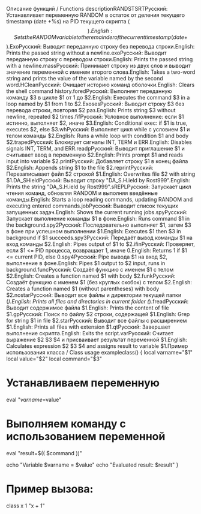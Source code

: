 Описание функций / Functions descriptionRANDSTSRTРусский: Устанавливает переменную RANDOM в остаток от деления текущего timestamp (date +%s) на PID текущего скрипта ($$).English: Sets the RANDOM variable to the remainder of the current timestamp (date +%s) divided by the current script's PID ($$).ExoРусский: Выводит переданную строку без перевода строки.English: Prints the passed string without a newline.exoРусский: Выводит переданную строку с переводом строки.English: Prints the passed string with a newline.massРусский: Принимает строку из двух слов и выводит значение переменной с именем второго слова.English: Takes a two-word string and prints the value of the variable named by the second word.HCleanРусский: Очищает историю команд оболочки.English: Clears the shell command history.foredРусский: Выполняет переданную команду $3 в цикле $1 от 1 до $2.English: Executes the command $3 in a loop named by $1 from 1 to $2.ExosesРусский: Выводит строку $3 без перевода строки, повторяя $2 раз.English: Prints string $3 without newline, repeated $2 times.fifРусский: Условное выполнение: если $1 истинно, выполняет $2, иначе $3.English: Conditional exec: if $1 is true, executes $2, else $3.whРусский: Выполняет цикл while с условием $1 и телом команды $2.English: Runs a while loop with condition $1 and body $2.trapedРусский: Блокирует сигналы INT, TERM и ERR.English: Disables signals INT, TERM, and ERR.readpРусский: Выводит приглашение $1 и считывает ввод в переменную $2.English: Prints prompt $1 and reads input into variable $2.printРусский: Добавляет строку $1 в конец файла $2.English: Appends string $1 to the file $2.reprintРусский: Перезаписывает файл $2 строкой $1.English: Overwrites file $2 with string $1.DA_SHieldРусский: Выводит строку "DA_S.H.ield by Rost999".English: Prints the string "DA_S.H.ield by Rost999".sREPLРусский: Запускает цикл чтения команд, обновляя RANDOM и выполняя введённые команды.English: Starts a loop reading commands, updating RANDOM and executing entered commands.jobРусский: Выводит список текущих запущенных задач.English: Shows the current running jobs.spyРусский: Запускает выполнение команды $1 в фоне.English: Runs command $1 in the background.spy2Русский: Последовательно выполняет $1, затем $3 в фоне при успешном выполнении $1.English: Executes $1 then $3 in background if $1 succeeds.spy3Русский: Передаёт вывод команды $1 на вход команды $2.English: Pipes output of $1 to $2.ifinРусский: Проверяет, если $1 <= PID процесса, возвращает 1, иначе 0.English: Returns 1 if $1 <= current PID, else 0.spy4Русский: Pipe вывода $1 на вход $2, выполнение в фоне.English: Pipes $1 output to $2 input, runs in background.funcРусский: Создаёт функцию с именем $1 с телом $2.English: Creates a function named $1 with body $2.funkРусский: Создаёт функцию с именем $1 (без круглых скобок) с телом $2.English: Creates a function named $1 (without parentheses) with body $2.nostarРусский: Выводит все файлы и директории текущей папки (*).English: Prints all files and directories in current folder (*).freadРусский: Выводит содержимое файла $1.English: Prints the content of file $1.gpРусский: Поиск по файлу $2 строки, содержащей $1.English: Grep for string $1 in file $2.starРусский: Выводит все файлы с расширением $1.English: Prints all files with extension $1.qtРусский: Завершает выполнение скрипта.English: Exits the script.varРусский: Считает выражение $2 $3 $4 и присваивает результат переменной $1.English: Calculates expression $2 $3 $4 and assigns result to variable $1.Пример использования класса / Class usage exampleclass() {
  local varname="$1"
  local value="$2"
  local command="$3"

  # Устанавливаем переменную
  eval "$varname=$value"

  # Выполняем команду с использованием переменной
  eval "result=$(( $command ))"

  echo "Variable $varname = $value"
  echo "Evaluated result: $result"
}

# Пример вызова:
class x 1 "x + 1"
